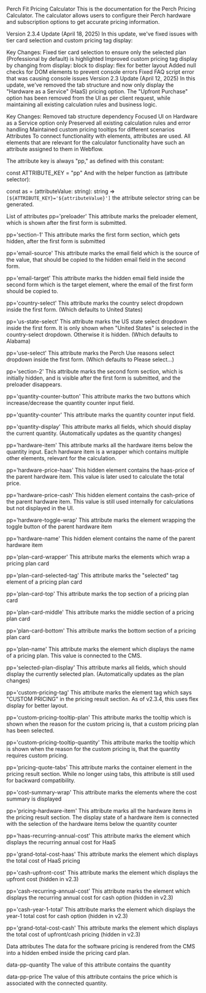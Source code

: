 Perch Fit Pricing Calculator
This is the documentation for the Perch Pricing Calculator. The calculator allows users to configure their Perch hardware and subscription options to get accurate pricing information.

Version 2.3.4 Update (April 18, 2025)
In this update, we've fixed issues with tier card selection and custom pricing tag display:

Key Changes:
Fixed tier card selection to ensure only the selected plan (Professional by default) is highlighted
Improved custom pricing tag display by changing from display: block to display: flex for better layout
Added null checks for DOM elements to prevent console errors
Fixed FAQ script error that was causing console issues
Version 2.3 Update (April 12, 2025)
In this update, we've removed the tab structure and now only display the "Hardware as a Service" (HaaS) pricing option. The "Upfront Purchase" option has been removed from the UI as per client request, while maintaining all existing calculation rules and business logic.

Key Changes:
Removed tab structure dependency
Focused UI on Hardware as a Service option only
Preserved all existing calculation rules and error handling
Maintained custom pricing tooltips for different scenarios
Attributes
To connect functionality with elements, attributes are used. All elements that are relevant for the calculator functionality have such an attribute assigned to them in Webflow.

The attribute key is always "pp," as defined with this constant:

const ATTRIBUTE_KEY = "pp"
And with the helper function as (attribute selector):

const as = (attributeValue: string): string => `[${ATTRIBUTE_KEY}='${attributeValue}']`
the attribute selector string can be generated.

List of attributes
pp='preloader' This attribute marks the preloader element, which is shown after the first form is submitted.

pp='section-1' This attribute marks the first form section, which gets hidden, after the first form is submitted

pp='email-source' This attribute marks the email field which is the source of the value, that should be copied to the hidden email field in the second form.

pp='email-target' This attribute marks the hidden email field inside the second form which is the target element, where the email of the first form should be copied to.

pp='country-select' This attribute marks the country select dropdown inside the first form. (Which defaults to United States)

pp='us-state-select' This attribute marks the US state select dropdown inside the first form. It is only shown when "United States" is selected in the country-select dropdown. Otherwise it is hidden. (Which defaults to Alabama)

pp='use-select' This attribute marks the Perch Use reasons select dropdown inside the first form. (Which defaults to Please select...)

pp='section-2' This attribute marks the second form section, which is initially hidden, and is visible after the first form is submitted, and the preloader disappears.

pp='quantity-counter-button' This attribute marks the two buttons which increase/decrease the quantity counter input field.

pp='quantity-counter' This attribute marks the quantity counter input field.

pp='quantity-display' This attribute marks all fields, which should display the current quantity. (Automatically updates as the quantity changes)

pp='hardware-item' This attribute marks all the hardware items below the quantity input. Each hardware item is a wrapper which contains multiple other elements, relevant for the calculation.

pp='hardware-price-haas' This hidden element contains the haas-price of the parent hardware item. This value is later used to calculate the total price.

pp='hardware-price-cash' This hidden element contains the cash-price of the parent hardware item. This value is still used internally for calculations but not displayed in the UI.

pp='hardware-toggle-wrap' This attribute marks the element wrapping the toggle button of the parent hardware item

pp='hardware-name' This hidden element contains the name of the parent hardware item

pp='plan-card-wrapper' This attribute marks the elements which wrap a pricing plan card

pp='plan-card-selected-tag' This attribute marks the "selected" tag element of a pricing plan card

pp='plan-card-top' This attribute marks the top section of a pricing plan card

pp='plan-card-middle' This attribute marks the middle section of a pricing plan card

pp='plan-card-bottom' This attribute marks the bottom section of a pricing plan card

pp='plan-name' This attribute marks the element which displays the name of a pricing plan. This value is connected to the CMS.

pp='selected-plan-display' This attribute marks all fields, which should display the currently selected plan. (Automatically updates as the plan changes)

pp='custom-pricing-tag' This attribute marks the element tag which says "CUSTOM PRICING" in the pricing result section. As of v2.3.4, this uses flex display for better layout.

pp='custom-pricing-tooltip-plan' This attribute marks the tooltip which is shown when the reason for the custom pricing is, that a custom pricing plan has been selected.

pp='custom-pricing-tooltip-quantity' This attribute marks the tooltip which is shown when the reason for the custom pricing is, that the quantity requires custom pricing.

pp='pricing-quote-tabs' This attribute marks the container element in the pricing result section. While no longer using tabs, this attribute is still used for backward compatibility.

pp='cost-summary-wrap' This attribute marks the elements where the cost summary is displayed

pp='pricing-hardware-item' This attribute marks all the hardware items in the pricing result section. The display state of a hardware item is connected with the selection of the hardware items below the quantity counter

pp='haas-recurring-annual-cost' This attribute marks the element which displays the recurring annual cost for HaaS

pp='grand-total-cost-haas' This attribute marks the element which displays the total cost of HaaS pricing

pp='cash-upfront-cost' This attribute marks the element which displays the upfront cost (hidden in v2.3)

pp='cash-recurring-annual-cost' This attribute marks the element which displays the recurring annual cost for cash option (hidden in v2.3)

pp='cash-year-1-total' This attribute marks the element which displays the year-1 total cost for cash option (hidden in v2.3)

pp='grand-total-cost-cash' This attribute marks the element which displays the total cost of upfront/cash pricing (hidden in v2.3)

Data attributes
The data for the software pricing is rendered from the CMS into a hidden embed inside the pricing card plan.

data-pp-quantity The value of this attribute contains the quantity

data-pp-price The value of this attribute contains the price which is associated with the connected quantity.
